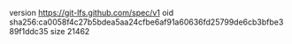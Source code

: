 version https://git-lfs.github.com/spec/v1
oid sha256:ca0058f4c27b5bdea5aa24cfbe6af91a60636fd25799de6cb3bfbe389f1ddc35
size 21462
